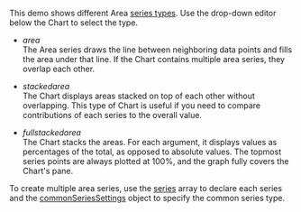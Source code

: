 This demo shows different Area [series types](/Documentation/ApiReference/UI_Components/dxChart/Configuration/series/#type). Use the drop-down editor below the Chart to select the type.
<!--split-->

- *area*    
The Area series draws the line between neighboring data points and fills the area under that line. If the Chart contains multiple area series, they overlap each other.

- *stackedarea*    
The Chart displays areas stacked on top of each other without overlapping. This type of Chart is useful if you need to compare contributions of each series to the overall value.

- *fullstackedarea*    
The Chart stacks the areas. For each argument, it displays values as percentages of the total, as opposed to absolute values. The topmost series points are always plotted at 100%, and the graph fully covers the Chart's pane. 

To create multiple area series, use the [series](/Documentation/ApiReference/UI_Components/dxChart/Configuration/series/) array to declare each series and the [commonSeriesSettings](/Documentation/ApiReference/UI_Components/dxChart/Configuration/commonSeriesSettings/) object to specify the common series type.